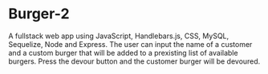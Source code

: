 # Burger-2

A fullstack web app using JavaScript, Handlebars.js, CSS, MySQL, Sequelize, Node and Express. The user can input the name of a customer and a custom burger that will be added to a prexisting list of available burgers. Press the devour button and the customer burger will be devoured.
